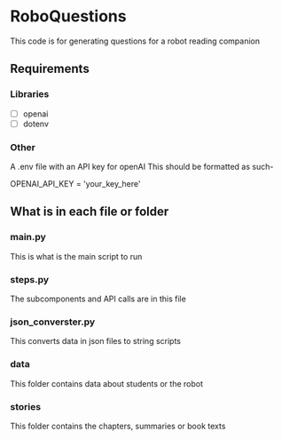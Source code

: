 # RoboQuestions

This code is for generating questions for a robot reading companion
## Requirements
### Libraries
- [ ] openai
- [ ] dotenv
### Other
A .env file with an API key for openAI
This should be formatted as such-

OPENAI_API_KEY = 'your_key_here'

## 
## What is in each file or folder
### main.py
This is what is the main script to run

### steps.py
The subcomponents and API calls are in this file

### json_converster.py
This converts data in json files to string scripts

### data
This folder contains data about students or the robot

### stories
This folder contains the chapters, summaries or book texts
